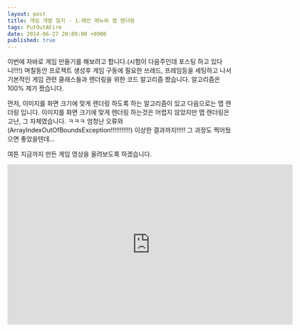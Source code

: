 ```yaml
---
layout: post
title: 게임 개발 일지 - 1.메인 메뉴와 맵 렌더링
tags: PutOutAFire
date: 2014-06-27 20:09:00 +0900
published: true
---
```


이번에 자바로 게임 만들기를 해보려고 합니다.(시험이 다음주인데 포스팅 하고 있다니!!!!)
며칠동안 프로젝트 생성후 게임 구동에 필요한 쓰레드, 프레임등을 세팅하고 나서 기본적인 게임 관련 클래스들과 렌더링을 위한 코드 알고리즘 짰습니다. 알고리즘은 100% 제가 짰습니다.

먼저, 이미지를 화면 크기에 맞게 렌더링 하도록 하는 알고리즘이 있고 다음으로는 맵 렌더링 입니다.
이미지를 화면 크기에 맞게 렌더링 하는것은 어렵지 않았지만 맵 렌더링은 고난, 그 자체였습니다. ㅋㅋㅋ
엄청난 오류와(ArrayIndexOutOfBoundsException!!!!!!!!!!!) 이상한 결과까지!!!!! 그 과정도 찍어뒀으면 좋았을텐데...

여튼 지금까지 만든 게임 영상을 올려보도록 하겠습니다.

<center><iframe title="게임 개발 일지 - 1.메인 메뉴와 맵 렌더링" width="640" height="360" src="https://kakaotv.daum.net/embed/player/cliplink/59821106?service=daum_tistory" allowfullscreen frameborder="0" scrolling="no"></iframe></center>
